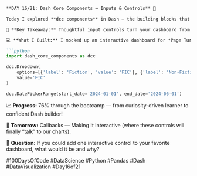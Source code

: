 ```markdown
**DAY 16/21: Dash Core Components – Inputs & Controls** 🚀  

Today I explored **dcc components** in Dash — the building blocks that give users control over their data exploration experience. From dropdowns to sliders to date pickers, these tools transform a static dashboard into an interactive analytics hub.  

🎯 **Key Takeaway:** Thoughtful input controls turn your dashboard from a data display into a data *conversation*.  

💻 **What I Built:** I mocked up an interactive dashboard for *Page Turner Analytics*, our fictional bookstore chain, where users can filter sales trends by genre, highlight seasonal demand with date ranges, and adjust price analysis using sliders. Each control is connected to future callbacks — laying the groundwork for real-time, responsive charts.  

```python
import dash_core_components as dcc

dcc.Dropdown(
    options=[{'label': 'Fiction', 'value': 'FIC'}, {'label': 'Non-Fiction', 'value': 'NF'}],
    value='FIC'
)

dcc.DatePickerRange(start_date='2024-01-01', end_date='2024-06-01')
```

📈 **Progress:** 76% through the bootcamp — from curiosity-driven learner to confident Dash builder!  

🚀 **Tomorrow:** Callbacks — Making It Interactive (where these controls will finally “talk” to our charts).  

💬 **Question:** If you could add one interactive control to your favorite dashboard, what would it be and why?  

#100DaysOfCode #DataScience #Python #Pandas #Dash #DataVisualization #Day16of21
```
